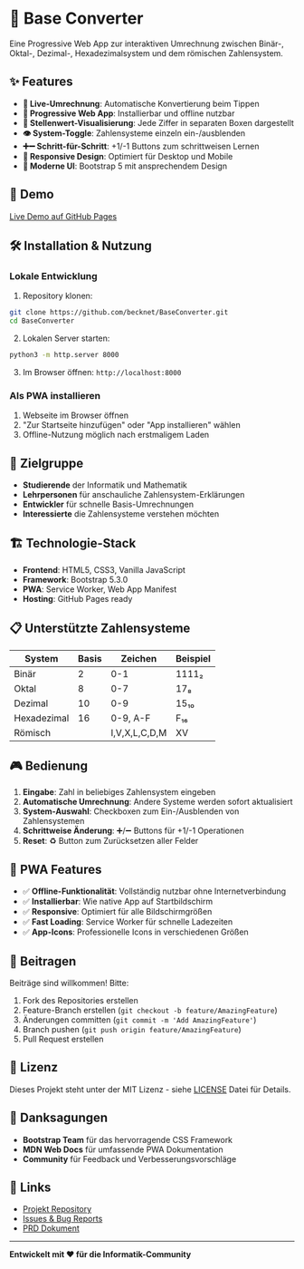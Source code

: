 # 🔢 Base Converter

Eine Progressive Web App zur interaktiven Umrechnung zwischen Binär-, Oktal-, Dezimal-, Hexadezimalsystem und dem römischen Zahlensystem.

## ✨ Features

- **🔄 Live-Umrechnung**: Automatische Konvertierung beim Tippen
- **📱 Progressive Web App**: Installierbar und offline nutzbar
- **🎯 Stellenwert-Visualisierung**: Jede Ziffer in separaten Boxen dargestellt
- **👁️ System-Toggle**: Zahlensysteme einzeln ein-/ausblenden
- **➕➖ Schritt-für-Schritt**: +1/-1 Buttons zum schrittweisen Lernen
- **📲 Responsive Design**: Optimiert für Desktop und Mobile
- **🎨 Moderne UI**: Bootstrap 5 mit ansprechendem Design

## 🚀 Demo

[Live Demo auf GitHub Pages](https://becknet.github.io/BaseConverter/)

## 🛠️ Installation & Nutzung

### Lokale Entwicklung

1. Repository klonen:
```bash
git clone https://github.com/becknet/BaseConverter.git
cd BaseConverter
```

2. Lokalen Server starten:
```bash
python3 -m http.server 8000
```

3. Im Browser öffnen: `http://localhost:8000`

### Als PWA installieren

1. Webseite im Browser öffnen
2. "Zur Startseite hinzufügen" oder "App installieren" wählen
3. Offline-Nutzung möglich nach erstmaligem Laden

## 🎯 Zielgruppe

- **Studierende** der Informatik und Mathematik
- **Lehrpersonen** für anschauliche Zahlensystem-Erklärungen
- **Entwickler** für schnelle Basis-Umrechnungen
- **Interessierte** die Zahlensysteme verstehen möchten

## 🏗️ Technologie-Stack

- **Frontend**: HTML5, CSS3, Vanilla JavaScript
- **Framework**: Bootstrap 5.3.0
- **PWA**: Service Worker, Web App Manifest
- **Hosting**: GitHub Pages ready

## 📋 Unterstützte Zahlensysteme

| System | Basis | Zeichen | Beispiel |
|--------|-------|---------|----------|
| Binär | 2 | 0-1 | 1111₂ |
| Oktal | 8 | 0-7 | 17₈ |
| Dezimal | 10 | 0-9 | 15₁₀ |
| Hexadezimal | 16 | 0-9, A-F | F₁₆ |
| Römisch | | I,V,X,L,C,D,M | XV |

## 🎮 Bedienung

1. **Eingabe**: Zahl in beliebiges Zahlensystem eingeben
2. **Automatische Umrechnung**: Andere Systeme werden sofort aktualisiert
3. **System-Auswahl**: Checkboxen zum Ein-/Ausblenden von Zahlensystemen
4. **Schrittweise Änderung**: ➕/➖ Buttons für +1/-1 Operationen
5. **Reset**: ♻️ Button zum Zurücksetzen aller Felder

## 📱 PWA Features

- ✅ **Offline-Funktionalität**: Vollständig nutzbar ohne Internetverbindung
- ✅ **Installierbar**: Wie native App auf Startbildschirm
- ✅ **Responsive**: Optimiert für alle Bildschirmgrößen
- ✅ **Fast Loading**: Service Worker für schnelle Ladezeiten
- ✅ **App-Icons**: Professionelle Icons in verschiedenen Größen

## 🤝 Beitragen

Beiträge sind willkommen! Bitte:

1. Fork des Repositories erstellen
2. Feature-Branch erstellen (`git checkout -b feature/AmazingFeature`)
3. Änderungen committen (`git commit -m 'Add AmazingFeature'`)
4. Branch pushen (`git push origin feature/AmazingFeature`)
5. Pull Request erstellen

## 📄 Lizenz

Dieses Projekt steht unter der MIT Lizenz - siehe [LICENSE](LICENSE) Datei für Details.

## 🙏 Danksagungen

- **Bootstrap Team** für das hervorragende CSS Framework
- **MDN Web Docs** für umfassende PWA Dokumentation
- **Community** für Feedback und Verbesserungsvorschläge

## 🔗 Links

- [Projekt Repository](https://github.com/becknet/BaseConverter)
- [Issues & Bug Reports](https://github.com/becknet/BaseConverter/issues)
- [PRD Dokument](PRD.md)

---

**Entwickelt mit ❤️ für die Informatik-Community**